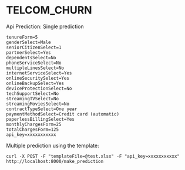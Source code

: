# TELCOM_CHURN

Api Prediction:
Single prediction
```
tenureForm=5
genderSelect=Male
seniorCitizenSelect=1
partnerSelect=Yes
dependentsSelect=No
phoneServiceSelect=No
multipleLinesSelect=No
internetServiceSelect=Yes
onlineSecuritySelect=Yes
onlineBackupSelect=Yes
deviceProtectionSelect=No
techSupportSelect=No
streamingTVSelect=No
streamingMoviesSelect=No
contractTypeSelect=One year
paymentMethodSelect=Credit card (automatic)
paperlessBillingSelect=Yes
monthlyChargesForm=25
totalChargesForm=125
api_key=xxxxxxxxxxx
```

Multiple prediction using the template:
```
curl -X POST -F "templateFile=@test.xlsx" -F "api_key=xxxxxxxxxxx" http://localhost:8000/make_prediction
```
